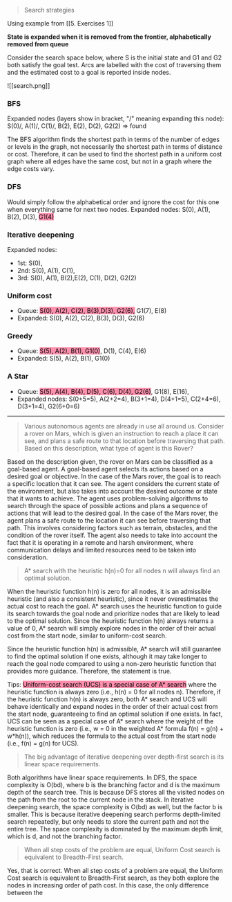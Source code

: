 
> Search strategies

Using example from [[5. Exercises 1]]

**State is expanded when it is removed from the frontier, alphabetically removed from queue**

Consider the search space below, where S is the initial state and G1 and G2 both satisfy the goal test. Arcs are labelled with the cost of traversing them and the estimated cost to a goal is reported inside nodes.

![[search.png]]



### BFS
Expanded nodes (layers show in bracket, "/" meaning expanding this node): 
S(0)/, A(1)/, C(1)/, B(2), E(2), D(2), G2(2) => found 

The BFS algorithm finds the shortest path in terms of the number of edges or levels in the graph, not necessarily the shortest path in terms of distance or cost. Therefore, it can be used to find the shortest path in a uniform cost graph where all edges have the same cost, but not in a graph where the edge costs vary.


### DFS
Would simply follow the alphabetical order and ignore the cost for this one when everything same for next two nodes.
Expanded nodes: S(0), A(1), B(2), D(3), <mark style="background: #FF5582A6;">G1(4)</mark>


### Iterative deepening
Expanded nodes:
- 1st: S(0), 
- 2nd: S(0), A(1), C(1), 
- 3rd: S(0), A(1), B(2),E(2), C(1), D(2), G2(2)


### Uniform cost
- Queue: <mark style="background: #FF5582A6;">S(0), A(2), C(2), B(3),D(3), 
G2(6),</mark> G1(7), E(8)
- Expanded: S(0), A(2), C(2), B(3), D(3), G2(6)


### Greedy
- Queue: <mark style="background: #FF5582A6;">S(5), A(2), B(1), G1(0)</mark>, D(1), C(4), E(6)
- Expanded: S(5), A(2), B(1), G1(0)


### A Star
- Queue: <mark style="background: #FF5582A6;">S(5), A(4), B(4), D(5), C(6), D(4), G2(6)</mark>, G1(8), E(16), 
- Expanded nodes: S(0+5=5), A(2+2=4), B(3+1=4), D(4+1=5), C(2+4=6), D(3+1=4), G2(6+0=6)

---

> Various autonomous agents are already in use all around us. Consider a rover on Mars, which is given an instruction to reach a place it can see, and plans a safe route to that location before traversing that path. Based on this description, what type of agent is this Rover?

Based on the description given, the rover on Mars can be classified as a goal-based agent.
A goal-based agent selects its actions based on a desired goal or objective. In the case of the Mars rover, the goal is to reach a specific location that it can see. The agent considers the current state of the environment, but also takes into account the desired outcome or state that it wants to achieve. The agent uses problem-solving algorithms to search through the space of possible actions and plans a sequence of actions that will lead to the desired goal.
In the case of the Mars rover, the agent plans a safe route to the location it can see before traversing that path. This involves considering factors such as terrain, obstacles, and the condition of the rover itself. The agent also needs to take into account the fact that it is operating in a remote and harsh environment, where communication delays and limited resources need to be taken into consideration.


> A* search with the heuristic h(n)=0 for all nodes n will always find an optimal solution.

When the heuristic function h(n) is zero for all nodes, it is an admissible heuristic (and also a consistent heuristic), since it never overestimates the actual cost to reach the goal. A* search uses the heuristic function to guide its search towards the goal node and prioritize nodes that are likely to lead to the optimal solution. Since the heuristic function h(n) always returns a value of 0, A* search will simply explore nodes in the order of their actual cost from the start node, similar to uniform-cost search.

Since the heuristic function h(n) is admissible, A* search will still guarantee to find the optimal solution if one exists, although it may take longer to reach the goal node compared to using a non-zero heuristic function that provides more guidance. Therefore, the statement is true.

Tips:
	<mark style="background: #FF5582A6;">Uniform-cost search (UCS) is a special case of A* search</mark> where the heuristic function is always zero (i.e., h(n) = 0 for all nodes n). Therefore, if the heuristic function h(n) is always zero, both A* search and UCS will behave identically and expand nodes in the order of their actual cost from the start node, guaranteeing to find an optimal solution if one exists.
	In fact, UCS can be seen as a special case of A* search where the weight of the heuristic function is zero (i.e., w = 0 in the weighted A* formula f(n) = g(n) + w*h(n)), which reduces the formula to the actual cost from the start node (i.e., f(n) = g(n) for UCS).


> The big advantage of iterative deepening over depth-first search is its linear space requirements.

Both algorithms have linear space requirements.
In DFS, the space complexity is O(bd), where b is the branching factor and d is the maximum depth of the search tree. This is because DFS stores all the visited nodes on the path from the root to the current node in the stack.
In iterative deepening search, the space complexity is O(bd) as well, but the factor b is smaller. This is because iterative deepening search performs depth-limited search repeatedly, but only needs to store the current path and not the entire tree. The space complexity is dominated by the maximum depth limit, which is d, and not the branching factor.

> When all step costs of the problem are equal, Uniform Cost search is equivalent to Breadth-First search.

Yes, that is correct. When all step costs of a problem are equal, the Uniform Cost search is equivalent to Breadth-First search, as they both explore the nodes in increasing order of path cost. In this case, the only difference between the
